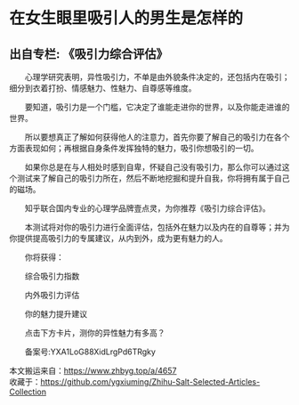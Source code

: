 # 在女生眼里吸引人的男生是怎样的  
## 出自专栏: 《吸引力综合评估》  
&emsp;&emsp;心理学研究表明，异性吸引力，不单是由外貌条件决定的，还包括内在吸引；细分到衣着打扮、情感魅力、性魅力、自尊感等维度。  
  
&emsp;&emsp;要知道，吸引力是一个门槛，它决定了谁能走进你的世界，以及你能走进谁的世界。  
  
&emsp;&emsp;所以要想真正了解如何获得他人的注意力，首先你要了解自己的吸引力在各个方面表现如何；再根据自身条件发挥独特的魅力，吸引你想吸引的一切。  
  
&emsp;&emsp;如果你总是在与人相处时感到自卑，怀疑自己没有吸引力，那么你可以通过这个测试来了解自己的吸引力所在，然后不断地挖掘和提升自我，你将拥有属于自己的磁场。  
  
&emsp;&emsp;知乎联合国内专业的心理学品牌壹点灵，为你推荐《吸引力综合评估》。  
  
&emsp;&emsp;本测试将对你的吸引力进行全面评估，包括外在魅力以及内在的自尊等；并为你提供提高吸引力的专属建议，从内到外，成为更有魅力的人。  
  
&emsp;&emsp;你将获得：  
  
&emsp;&emsp;综合吸引力指数  
  
&emsp;&emsp;内外吸引力评估  
  
&emsp;&emsp;你的魅力提升建议  
  
&emsp;&emsp;点击下方卡片，测你的异性魅力有多高？  
  
&emsp;&emsp;备案号:YXA1LoG88XidLrgPd6TRgky  
  
本文搬运来自：https://www.zhbyg.top/a/4657  
 收藏于：https://github.com/ygxiuming/Zhihu-Salt-Selected-Articles-Collection